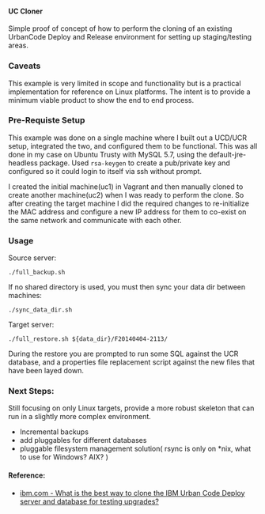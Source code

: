 #### UC Cloner

Simple proof of concept of how to perform the cloning of an existing UrbanCode Deploy and Release environment for setting up staging/testing areas.

### Caveats

This example is very limited in scope and functionality but is a practical implementation for reference on Linux platforms. The intent is to provide a minimum viable product to show the end to end process.

### Pre-Requiste Setup

This example was done on a single machine where I built out a UCD/UCR setup, integrated the two, and configured them to be functional. This was all done in my case on Ubuntu Trusty with MySQL 5.7, using the default-jre-headless package. Used `rsa-keygen` to create a pub/private key and configured so it could login to itself via ssh without prompt.

 I created the initial machine(uc1) in Vagrant and then manually cloned to create another machine(uc2) when I was ready to perform the clone. So after creating the target machine I did the required changes to re-initialize the MAC address and configure a new IP address for them to co-exist on the same network and communicate with each other.

### Usage

Source server:

    ./full_backup.sh

If no shared directory is used, you must then sync your data dir between machines:

    ./sync_data_dir.sh

Target server:

    ./full_restore.sh ${data_dir}/F20140404-2113/

During the restore you are prompted to run some SQL against the UCR database, and a properties file replacement script against the new files that have been layed down.

### Next Steps:

Still focusing on only Linux targets, provide a more robust skeleton that can run in a slightly more complex environment.

  * Incremental backups
  * add pluggables for different databases
  * pluggable filesystem management solution( rsync is only on *nix, what to use for Windows? AIX? )

#### Reference:

 * [ibm.com - What is the best way to clone the IBM Urban Code Deploy server and database for testing upgrades?](http://www-01.ibm.com/support/docview.wss?uid=swg21694427)

